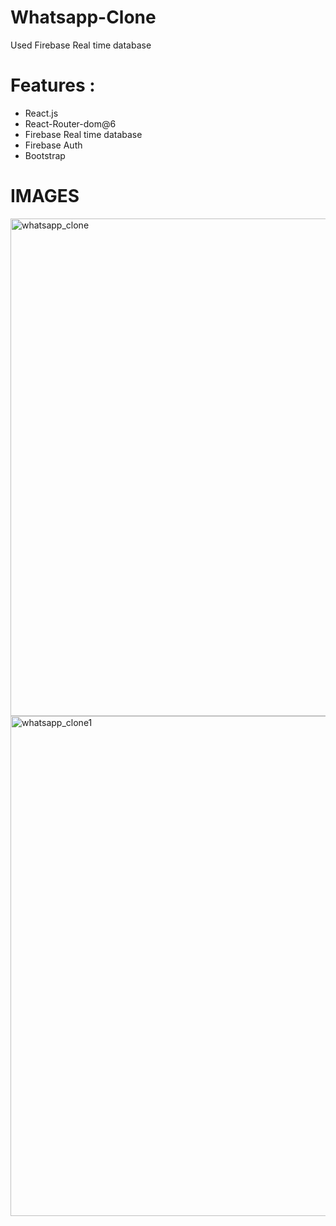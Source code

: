 # Whatsapp-Clone

Used Firebase Real time database 

# Features :
 <ul>
    <li>React.js </li>
     <li>React-Router-dom@6 </li>
     <li>Firebase Real time database </li> 
     <li>Firebase Auth </li>
     <li>Bootstrap </li>
   </ul>

# IMAGES


<img width="796" alt="whatsapp_clone" src="https://user-images.githubusercontent.com/88144376/229352478-6af4d7b8-6cf7-49e3-a08d-ed8a25ada962.png">

<img width="800" alt="whatsapp_clone1" src="https://user-images.githubusercontent.com/88144376/229352485-eacb8542-ad60-4a70-9273-15f2908baabb.png">

